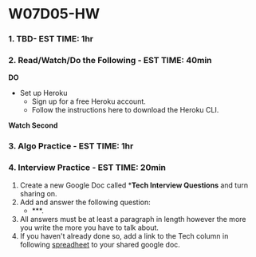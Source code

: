 # W07D05-HW

### 1. TBD- EST TIME: 1hr


### 2. Read/Watch/Do the Following - EST TIME: 40min

**DO**

 - Set up Heroku
   - Sign up for a free Heroku account.
   - Follow the instructions here to download the Heroku CLI.


**Watch Second**


### 3. Algo Practice - EST TIME: 1hr


### 4.  Interview Practice - EST TIME: 20min

1. Create a new Google Doc called ***Tech Interview Questions** and turn sharing on.
2. Add and answer the following question: 
   - ***.
3. All answers must be at least a paragraph in length however the more you write the more you have to talk about.
4. If you haven't already done so, add a link to the Tech column in following [spreadheet](https://docs.google.com/spreadsheets/d/1S9-poFULhpext3xjNmuU1g-raZGKkFrODEACrIRFLi0/edit#gid=0) to your shared google doc.
